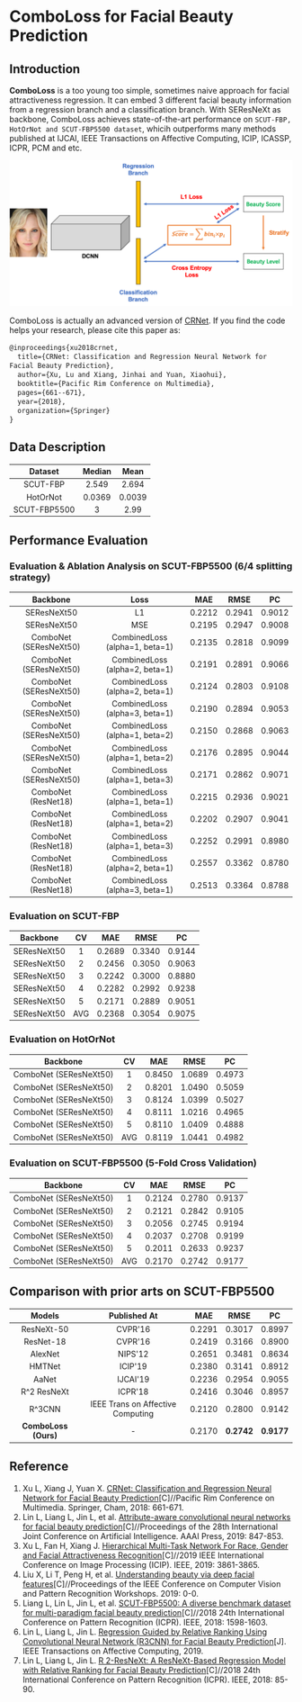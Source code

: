 # ComboLoss for Facial Beauty Prediction
## Introduction
**ComboLoss** is a too young too simple, sometimes naive approach for facial attractiveness regression. It can embed 3 different facial beauty information from a regression branch and a classification branch. 
With SEResNeXt as backbone, ComboLoss achieves state-of-the-art performance on ``SCUT-FBP, HotOrNot and SCUT-FBP5500 dataset``, whicih outperforms many methods published at IJCAI, IEEE Transactions on Affective Computing, ICIP, ICASSP, ICPR, PCM and etc.

![ComboLoss](./comboloss.png)

ComboLoss is actually an advanced version of [CRNet](https://link.springer.com/chapter/10.1007/978-3-030-00764-5_61). If you find the code helps your research, please cite this paper as:
```
@inproceedings{xu2018crnet,
  title={CRNet: Classification and Regression Neural Network for Facial Beauty Prediction},
  author={Xu, Lu and Xiang, Jinhai and Yuan, Xiaohui},
  booktitle={Pacific Rim Conference on Multimedia},
  pages={661--671},
  year={2018},
  organization={Springer}
}
```


## Data Description
| Dataset | Median | Mean |
| :---: | :---: | :---: |
| SCUT-FBP | 2.549 | 2.694 |
| HotOrNot | 0.0369 | 0.0039 |
| SCUT-FBP5500 | 3 | 2.99 |


## Performance Evaluation
### Evaluation & Ablation Analysis on SCUT-FBP5500 (6/4 splitting strategy)
| Backbone | Loss | MAE | RMSE | PC |
| :---: | :---: | :---: | :---: | :---: |
| SEResNeXt50 | L1 | 0.2212 | 0.2941 | 0.9012 |
| SEResNeXt50 | MSE | 0.2195 | 0.2947 | 0.9008 |
| ComboNet (SEResNeXt50) | CombinedLoss (alpha=1, beta=1) | 0.2135 | 0.2818 | 0.9099 |
| ComboNet (SEResNeXt50)  | CombinedLoss (alpha=2, beta=1) | 0.2191 | 0.2891 | 0.9066 |
| ComboNet (SEResNeXt50)  | CombinedLoss (alpha=2, beta=1) | 0.2124 | 0.2803 | 0.9108 |
| ComboNet (SEResNeXt50)  | CombinedLoss (alpha=3, beta=1) | 0.2190 | 0.2894 | 0.9053 |
| ComboNet (SEResNeXt50)  | CombinedLoss (alpha=1, beta=2) | 0.2150 | 0.2868 | 0.9063 |
| ComboNet (SEResNeXt50)  | CombinedLoss (alpha=1, beta=2) | 0.2176 | 0.2895 | 0.9044 |
| ComboNet (SEResNeXt50)  | CombinedLoss (alpha=1, beta=3) | 0.2171 | 0.2862 | 0.9071 |
| ComboNet (ResNet18)  | CombinedLoss (alpha=1, beta=1) | 0.2215 | 0.2936 | 0.9021 |
| ComboNet (ResNet18)  | CombinedLoss (alpha=1, beta=2) | 0.2202 | 0.2907 | 0.9041 |
| ComboNet (ResNet18)  | CombinedLoss (alpha=1, beta=3) | 0.2252 | 0.2991 | 0.8980 |
| ComboNet (ResNet18)  | CombinedLoss (alpha=2, beta=1) | 0.2557 | 0.3362 | 0.8780 |
| ComboNet (ResNet18)  | CombinedLoss (alpha=3, beta=1) | 0.2513 | 0.3364 | 0.8788 |

### Evaluation on SCUT-FBP
| Backbone | CV | MAE | RMSE | PC |
| :---: | :---: | :---: | :---: | :---: |
| SEResNeXt50 | 1 | 0.2689 | 0.3340 | 0.9144 |
| SEResNeXt50 | 2 | 0.2456 | 0.3050 | 0.9063 |
| SEResNeXt50 | 3 | 0.2242 | 0.3000 | 0.8880 |
| SEResNeXt50 | 4 | 0.2282 | 0.2992 | 0.9238 |
| SEResNeXt50 | 5 | 0.2171 | 0.2889 | 0.9051 |
| SEResNeXt50 | AVG | 0.2368 | 0.3054 | 0.9075 |

### Evaluation on HotOrNot
| Backbone | CV | MAE | RMSE | PC |
| :---: | :---: | :---: | :---: | :---: |
| ComboNet (SEResNeXt50) | 1 | 0.8450 | 1.0689 | 0.4973 |
| ComboNet (SEResNeXt50) | 2 | 0.8201 | 1.0490 | 0.5059 |
| ComboNet (SEResNeXt50) | 3 | 0.8124 | 1.0399 | 0.5027 |
| ComboNet (SEResNeXt50) | 4 | 0.8111 | 1.0216 | 0.4965 |
| ComboNet (SEResNeXt50) | 5 | 0.8110 | 1.0409 | 0.4888 |
| ComboNet (SEResNeXt50) | AVG | 0.8119 | 1.0441 | 0.4982 |


### Evaluation on SCUT-FBP5500 (5-Fold Cross Validation)
| Backbone | CV | MAE | RMSE | PC |
| :---: | :---: | :---: | :---: | :---: |
| ComboNet (SEResNeXt50)  | 1 | 0.2124 | 0.2780 | 0.9137 |
| ComboNet (SEResNeXt50)  | 2 | 0.2121 | 0.2842 | 0.9105 |
| ComboNet (SEResNeXt50)  | 3 | 0.2056 | 0.2745 | 0.9194 |
| ComboNet (SEResNeXt50)  | 4 | 0.2037 | 0.2708 | 0.9199 |
| ComboNet (SEResNeXt50)  | 5 | 0.2011 | 0.2633 | 0.9237 |
| ComboNet (SEResNeXt50)  | AVG | 0.2170 | 0.2742 | 0.9177 |


## Comparison with prior arts on SCUT-FBP5500
| Models | Published At | MAE | RMSE | PC |
| :---: | :---: | :---: | :---: | :---: |
| ResNeXt-50 | CVPR'16 | 0.2291 | 0.3017 | 0.8997 |
| ResNet-18	| CVPR'16 | 0.2419 | 0.3166 | 0.8900 |
| AlexNet | NIPS'12 | 0.2651 | 0.3481	| 0.8634 |
| HMTNet | ICIP'19 | 0.2380 | 0.3141 | 0.8912 |
| AaNet | IJCAI'19 | 0.2236 | 0.2954 | 0.9055 |
| R^2 ResNeXt  | ICPR'18 | 0.2416 | 0.3046 | 0.8957 |
| R^3CNN | IEEE Trans on Affective Computing | 0.2120 | 0.2800 | 0.9142 |
| **ComboLoss (Ours)** | - | 0.2170 | **0.2742** | **0.9177** |


## Reference
1. Xu L, Xiang J, Yuan X. [CRNet: Classification and Regression Neural Network for Facial Beauty Prediction](https://link.springer.com/chapter/10.1007/978-3-030-00764-5_61)[C]//Pacific Rim Conference on Multimedia. Springer, Cham, 2018: 661-671.
2. Lin L, Liang L, Jin L, et al. [Attribute-aware convolutional neural networks for facial beauty prediction](https://www.ijcai.org/proceedings/2019/0119.pdf)[C]//Proceedings of the 28th International Joint Conference on Artificial Intelligence. AAAI Press, 2019: 847-853.
3. Xu L, Fan H, Xiang J. [Hierarchical Multi-Task Network For Race, Gender and Facial Attractiveness Recognition](https://ieeexplore.ieee.org/abstract/document/8803614/)[C]//2019 IEEE International Conference on Image Processing (ICIP). IEEE, 2019: 3861-3865.
4. Liu X, Li T, Peng H, et al. [Understanding beauty via deep facial features](http://openaccess.thecvf.com/content_CVPRW_2019/papers/AMFG/Liu_Understanding_Beauty_via_Deep_Facial_Features_CVPRW_2019_paper.pdf)[C]//Proceedings of the IEEE Conference on Computer Vision and Pattern Recognition Workshops. 2019: 0-0.
5. Liang L, Lin L, Jin L, et al. [SCUT-FBP5500: A diverse benchmark dataset for multi-paradigm facial beauty prediction](https://arxiv.org/pdf/1801.06345.pdf)[C]//2018 24th International Conference on Pattern Recognition (ICPR). IEEE, 2018: 1598-1603.
6. Lin L, Liang L, Jin L. [Regression Guided by Relative Ranking Using Convolutional Neural Network (R3CNN) for Facial Beauty Prediction](https://ieeexplore.ieee.org/abstract/document/8789541/)[J]. IEEE Transactions on Affective Computing, 2019.
7. Lin L, Liang L, Jin L. [R 2-ResNeXt: A ResNeXt-Based Regression Model with Relative Ranking for Facial Beauty Prediction](https://ieeexplore.ieee.org/abstract/document/8545164/)[C]//2018 24th International Conference on Pattern Recognition (ICPR). IEEE, 2018: 85-90.
